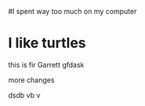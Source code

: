 #I spent way too much on my computer

# I like turtles


this is fir Garrett
gfdask

more changes

dsdb vb v